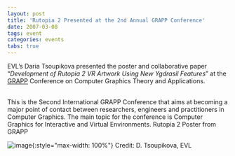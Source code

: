 ```yaml
---
layout: post
title: 'Rutopia 2 Presented at the 2nd Annual GRAPP Conference'
date: 2007-03-08
tags: event
categories: events
tabs: true
---
```


EVL&rsquo;s Daria Tsoupikova presented the poster and collaborative paper &ldquo;<em>Development of Rutopia 2 VR Artwork Using New Ygdrasil Features</em>&rdquo; at the <a href="http://www.grapp.org">GRAPP</a> Conference on Computer Graphics Theory and Applications.<br><br>

This is the Second International GRAPP Conference that aims at becoming a major point of contact between researchers, engineers and practitioners in Computer Graphics. The main topic for the conference is Computer Graphics for Interactive and Virtual Environments.
Rutopia 2 Poster from GRAPP

![image](https://www.evl.uic.edu/output/originals/grapp_postevl.jpg-srcw.jpg){:style="max-width: 100%"}
Credit: D. Tsoupikova, EVL

